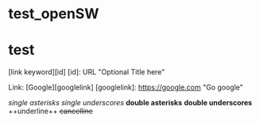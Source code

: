 # test_openSW
# test

[link keyword][id]
[id]: URL "Optional Title here"

Link: [Google][googlelink]
[googlelink]: https://google.com "Go google"

*single asterisks*
_single underscores_
**double asterisks**
__double underscores__
++underline++
~~cancelline~~
